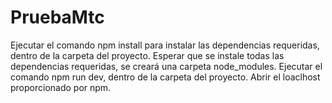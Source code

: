 # PruebaMtc
Ejecutar el comando npm install para instalar las dependencias requeridas, dentro de la carpeta del proyecto. 
Esperar que se instale todas las dependencias requeridas, se creará una carpeta node_modules.
Ejecutar el comando npm run dev, dentro de la carpeta del proyecto.
Abrir el loaclhost proporcionado por npm.
